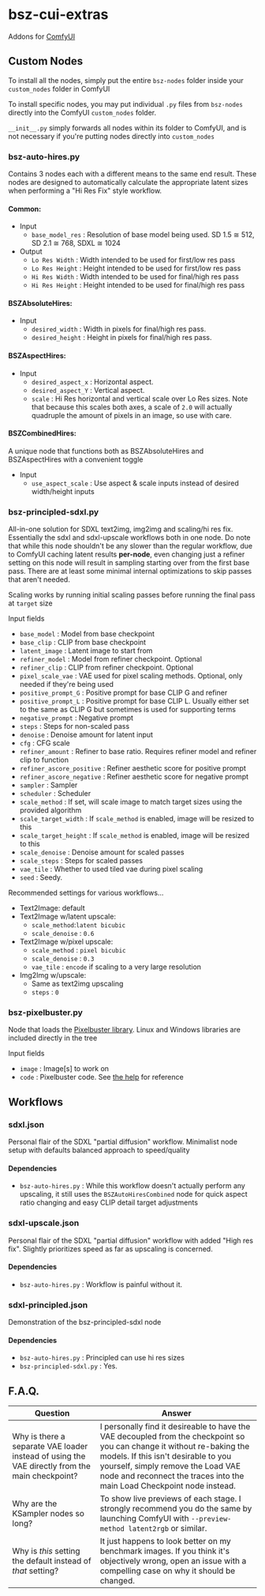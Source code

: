 # bsz-cui-extras
Addons for [ComfyUI](https://github.com/comfyanonymous/ComfyUI)

## Custom Nodes
To install all the nodes, simply put the entire `bsz-nodes` folder inside your `custom_nodes` folder in ComfyUI

To install specific nodes, you may put individual `.py` files from `bsz-nodes` directly into the ComfyUI `custom_nodes` folder.

`__init__.py` simply forwards all nodes within its folder to ComfyUI, and is not necessary if you're putting nodes directly into `custom_nodes`

### bsz-auto-hires.py
Contains 3 nodes each with a different means to the same end result.
These nodes are designed to automatically calculate the appropriate latent sizes when performing a "Hi Res Fix" style workflow.

#### Common:
  - Input
    - `base_model_res` : Resolution of base model being used. SD 1.5 ≅ 512, SD 2.1 ≅ 768, SDXL ≅ 1024
  - Output
    - `Lo Res Width` : Width intended to be used for first/low res pass
    - `Lo Res Height` : Height intended to be used for first/low res pass
    - `Hi Res Width` : Width intended to be used for final/high res pass
    - `Hi Res Height` : Height intended to be used for final/high res pass

#### BSZAbsoluteHires:
  - Input
    - `desired_width` : Width in pixels for final/high res pass.
    - `desired_height` : Height in pixels for final/high res pass.

#### BSZAspectHires:
  - Input
    - `desired_aspect_x` : Horizontal aspect.
    - `desired_aspect_Y` : Vertical aspect.
    - `scale` : Hi Res horizontal and vertical scale over Lo Res sizes. Note that because this scales both axes, a scale of `2.0` will actually quadruple the amount of pixels in an image, so use with care.

#### BSZCombinedHires:
A unique node that functions both as BSZAbsoluteHires and BSZAspectHires with a convenient toggle
  - Input
    - `use_aspect_scale` : Use aspect & scale inputs instead of desired width/height inputs

### bsz-principled-sdxl.py
All-in-one solution for SDXL text2img, img2img and scaling/hi res fix. Essentially the sdxl and sdxl-upscale workflows both in one node. Do note that while this node shouldn't be any slower than the regular workflow, due to ComfyUI caching latent results **per-node**, even changing just a refiner setting on this node will result in sampling starting over from the first base pass. There are at least some minimal internal optimizations to skip passes that aren't needed.

Scaling works by running initial scaling passes before running the final pass at `target` size

Input fields
  - `base_model` : Model from base checkpoint
  - `base_clip` : CLIP from base checkpoint
  - `latent_image` : Latent image to start from
  - `refiner_model` : Model from refiner checkpoint. Optional
  - `refiner_clip` : CLIP from refiner checkpoint. Optional
  - `pixel_scale_vae` : VAE used for pixel scaling methods. Optional, only needed if they're being used
  - `positive_prompt_G` : Positive prompt for base CLIP G and refiner
  - `positive_prompt_L` : Positive prompt for base CLIP L. Usually either set to the same as CLIP G but sometimes is used for supporting terms
  - `negative_prompt` : Negative prompt
  - `steps` : Steps for non-scaled pass
  - `denoise` : Denoise amount for latent input
  - `cfg` : CFG scale
  - `refiner_amount` : Refiner to base ratio. Requires refiner model and refiner clip to function
  - `refiner_ascore_positive` : Refiner aesthetic score for positive prompt
  - `refiner_ascore_negative` : Refiner aesthetic score for negative prompt
  - `sampler` : Sampler
  - `scheduler` : Scheduler
  - `scale_method` : If set, will scale image to match target sizes using the provided algorithm
  - `scale_target_width` : If `scale_method` is enabled, image will be resized to this
  - `scale_target_height` : If `scale_method` is enabled, image will be resized to this
  - `scale_denoise` : Denoise amount for scaled passes
  - `scale_steps` : Steps for scaled passes
  - `vae_tile` : Whether to used tiled vae during pixel scaling
  - `seed` : Seedy.

Recommended settings for various workflows...

  - Text2Image: default
  - Text2Image w/latent upscale:
    - `scale_method`:`latent bicubic`
    - `scale_denoise` : `0.6`
  - Text2Image w/pixel upscale:
    - `scale_method` : `pixel bicubic`
    - `scale_denoise` : `0.3`
    - `vae_tile` : `encode` if scaling to a very large resolution
  - Img2Img w/upscale:
    - Same as text2img upscaling
    - `steps` : `0`

### bsz-pixelbuster.py
Node that loads the [Pixelbuster library](https://github.com/Beinsezii/pixelbuster). Linux and Windows libraries are included directly in the tree

Input fields
  - `image` : Image[s] to work on
  - `code` : Pixelbuster code. See [the help](https://github.com/Beinsezii/pixelbuster/blob/master/src/lib.rs#L10) for reference

## Workflows

### sdxl.json
Personal flair of the SDXL "partial diffusion" workflow. Minimalist node setup with defaults balanced approach to speed/quality

#### Dependencies
  - `bsz-auto-hires.py` : While this workflow doesn't actually perform any upscaling, it still uses the `BSZAutoHiresCombined` node for quick aspect ratio changing and easy CLIP detail target adjustments

### sdxl-upscale.json
Personal flair of the SDXL "partial diffusion" workflow with added "High res fix". Slightly prioritizes speed as far as upscaling is concerned.

#### Dependencies
  - `bsz-auto-hires.py` : Workflow is painful without it.

### sdxl-principled.json
Demonstration of the bsz-principled-sdxl node

#### Dependencies
  - `bsz-auto-hires.py` : Principled can use hi res sizes
  - `bsz-principled-sdxl.py` : Yes.


## F.A.Q.
Question|Answer
---|---
Why is there a separate VAE loader instead of using the VAE directly from the main checkpoint?|I personally find it desireable to have the VAE decoupled from the checkpoint so you can change it without re-baking the models. If this isn't desirable to you yourself, simply remove the Load VAE node and reconnect the traces into the main Load Checkpoint node instead.
Why are the KSampler nodes so long?|To show live previews of each stage. I strongly recommend you do the same by launching ComfyUI with `--preview-method latent2rgb` or similar.
Why is *this* setting the default instead of *that* setting?|It just happens to look better on my benchmark images. If you think it's objectively wrong, open an issue with a compelling case on why it should be changed.
